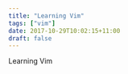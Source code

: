 ```yaml
---
title: "Learning Vim"
tags: ["vim"]
date: 2017-10-29T10:02:15+11:00
draft: false
---
```


Learning Vim
